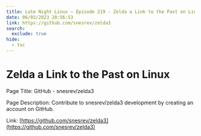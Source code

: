 ```yaml
---
title: Late Night Linux – Episode 219 - Zelda a Link to the Past on Linux
date: 06/03/2023 20:56:53
link: https://github.com/snesrev/zelda3
search:
  exclude: true
hide:
  - toc
---
```


# Zelda a Link to the Past on Linux

Page Title: GitHub - snesrev/zelda3

Page Description: Contribute to snesrev/zelda3 development by creating an account on GitHub. 

Link: [https://github.com/snesrev/zelda3](https://github.com/snesrev/zelda3)